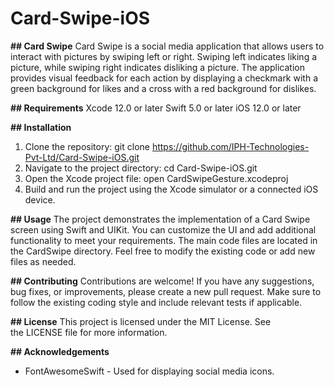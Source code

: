 # Card-Swipe-iOS
**## Card Swipe**
Card Swipe is a social media application that allows users to interact with pictures by swiping left or right. Swiping left indicates liking a picture, while swiping right indicates disliking a picture. The application provides visual feedback for each action by displaying a checkmark with a green background for likes and a cross with a red background for dislikes.

**## Requirements**
Xcode 12.0 or later
Swift 5.0 or later
iOS 12.0 or later

**## Installation**
1. Clone the repository:
git clone https://github.com/IPH-Technologies-Pvt-Ltd/Card-Swipe-iOS.git
2. Navigate to the project directory:
cd Card-Swipe-iOS.git
3. Open the Xcode project file:
open CardSwipeGesture.xcodeproj
4. Build and run the project using the Xcode simulator or a connected iOS device.

**## Usage**
The project demonstrates the implementation of a Card Swipe screen using Swift and UIKit. You can customize the UI and add additional functionality to meet your requirements.
The main code files are located in the CardSwipe directory. Feel free to modify the existing code or add new files as needed.

**## Contributing**
Contributions are welcome! If you have any suggestions, bug fixes, or improvements, please create a new pull request. Make sure to follow the existing coding style and include relevant tests if applicable.

**## License**
This project is licensed under the MIT License. See the LICENSE file for more information.

**## Acknowledgements**
* FontAwesomeSwift - Used for displaying social media icons.
